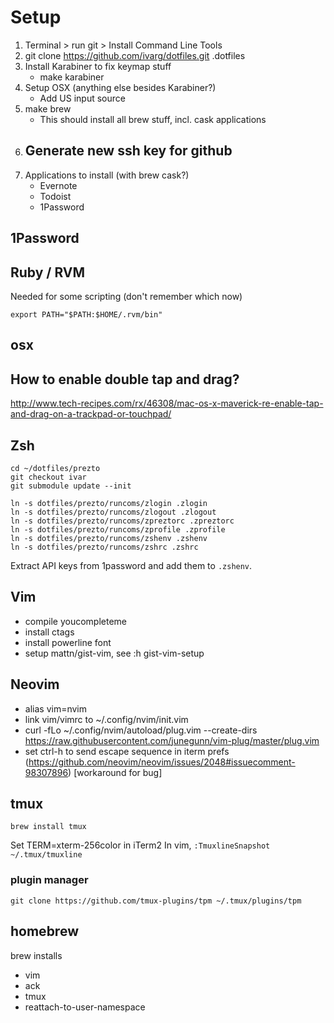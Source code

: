 # Setup

1. Terminal > run git > Install Command Line Tools
2. git clone https://github.com/ivarg/dotfiles.git .dotfiles
3. Install Karabiner to fix keymap stuff
	- make karabiner
4. Setup OSX (anything else besides Karabiner?)
	- Add US input source
5. make brew
	- This should install all brew stuff, incl. cask applications
6. Generate new ssh key for github
	- 
6. Applications to install (with brew cask?)
	- Evernote
	- Todoist
	- 1Password


## 1Password



## Ruby / RVM

Needed for some scripting (don't remember which now)

```
export PATH="$PATH:$HOME/.rvm/bin"
```

## osx

## How to enable double tap and drag?

http://www.tech-recipes.com/rx/46308/mac-os-x-maverick-re-enable-tap-and-drag-on-a-trackpad-or-touchpad/

## Zsh

```
cd ~/dotfiles/prezto
git checkout ivar
git submodule update --init

ln -s dotfiles/prezto/runcoms/zlogin .zlogin
ln -s dotfiles/prezto/runcoms/zlogout .zlogout
ln -s dotfiles/prezto/runcoms/zpreztorc .zpreztorc
ln -s dotfiles/prezto/runcoms/zprofile .zprofile
ln -s dotfiles/prezto/runcoms/zshenv .zshenv
ln -s dotfiles/prezto/runcoms/zshrc .zshrc
```

Extract API keys from 1password and add them to `.zshenv`.

## Vim

- compile youcompleteme
- install ctags
- install powerline font
- setup mattn/gist-vim, see :h gist-vim-setup

## Neovim

- alias vim=nvim
- link vim/vimrc to ~/.config/nvim/init.vim
- curl -fLo ~/.config/nvim/autoload/plug.vim --create-dirs https://raw.githubusercontent.com/junegunn/vim-plug/master/plug.vim
- set ctrl-h to send escape sequence in iterm prefs (https://github.com/neovim/neovim/issues/2048#issuecomment-98307896) [workaround for bug]

## tmux

`brew install tmux`

Set TERM=xterm-256color in iTerm2
In vim, `:TmuxlineSnapshot ~/.tmux/tmuxline`

### plugin manager

`git clone https://github.com/tmux-plugins/tpm ~/.tmux/plugins/tpm`

## homebrew

brew installs
- vim
- ack
- tmux
- reattach-to-user-namespace

